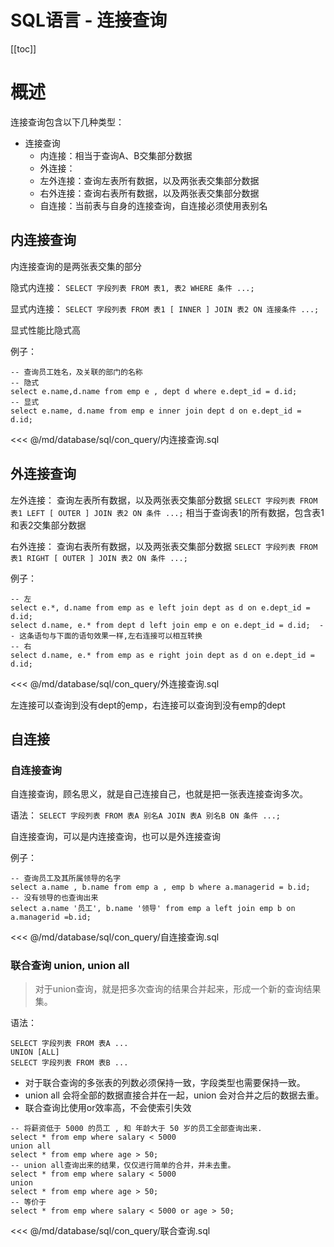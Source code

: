 # SQL语言 - 连接查询

[[toc]]

# 概述

连接查询包含以下几种类型：

* 连接查询
	* 内连接：相当于查询A、B交集部分数据
	* 外连接：
	* 左外连接：查询左表所有数据，以及两张表交集部分数据
	* 右外连接：查询右表所有数据，以及两张表交集部分数据
	* 自连接：当前表与自身的连接查询，自连接必须使用表别名

## 内连接查询

内连接查询的是两张表交集的部分

隐式内连接：
`SELECT 字段列表 FROM 表1, 表2 WHERE 条件 ...;`

显式内连接：
`SELECT 字段列表 FROM 表1 [ INNER ] JOIN 表2 ON 连接条件 ...;`

显式性能比隐式高

例子：

```mysql
-- 查询员工姓名，及关联的部门的名称
-- 隐式
select e.name,d.name from emp e , dept d where e.dept_id = d.id;
-- 显式
select e.name, d.name from emp e inner join dept d on e.dept_id = d.id;
```

<<< @/md/database/sql/con_query/内连接查询.sql

## 外连接查询

左外连接：
查询左表所有数据，以及两张表交集部分数据
`SELECT 字段列表 FROM 表1 LEFT [ OUTER ] JOIN 表2 ON 条件 ...;`
相当于查询表1的所有数据，包含表1和表2交集部分数据

右外连接：
查询右表所有数据，以及两张表交集部分数据
`SELECT 字段列表 FROM 表1 RIGHT [ OUTER ] JOIN 表2 ON 条件 ...;`

例子：

```mysql
-- 左
select e.*, d.name from emp as e left join dept as d on e.dept_id = d.id;
select d.name, e.* from dept d left join emp e on e.dept_id = d.id;  -- 这条语句与下面的语句效果一样,左右连接可以相互转换
-- 右
select d.name, e.* from emp as e right join dept as d on e.dept_id = d.id;
```

<<< @/md/database/sql/con_query/外连接查询.sql

左连接可以查询到没有dept的emp，右连接可以查询到没有emp的dept

## 自连接

### 自连接查询

自连接查询，顾名思义，就是自己连接自己，也就是把一张表连接查询多次。

语法：
`SELECT 字段列表 FROM 表A 别名A JOIN 表A 别名B ON 条件 ...;`

自连接查询，可以是内连接查询，也可以是外连接查询

例子：

```mysql
-- 查询员工及其所属领导的名字
select a.name , b.name from emp a , emp b where a.managerid = b.id;
-- 没有领导的也查询出来
select a.name '员工', b.name '领导' from emp a left join emp b on a.managerid =b.id;
```

<<< @/md/database/sql/con_query/自连接查询.sql

### 联合查询 union, union all

> 对于union查询，就是把多次查询的结果合并起来，形成一个新的查询结果集。

语法：

```mysql
SELECT 字段列表 FROM 表A ...
UNION [ALL]
SELECT 字段列表 FROM 表B ...
```

* 对于联合查询的多张表的列数必须保持一致，字段类型也需要保持一致。
* union all 会将全部的数据直接合并在一起，union 会对合并之后的数据去重。
* 联合查询比使用or效率高，不会使索引失效

```
-- 将薪资低于 5000 的员工 , 和 年龄大于 50 岁的员工全部查询出来.
select * from emp where salary < 5000
union all
select * from emp where age > 50;
-- union all查询出来的结果，仅仅进行简单的合并，并未去重。
select * from emp where salary < 5000
union
select * from emp where age > 50;
-- 等价于
select * from emp where salary < 5000 or age > 50;
```

<<< @/md/database/sql/con_query/联合查询.sql
